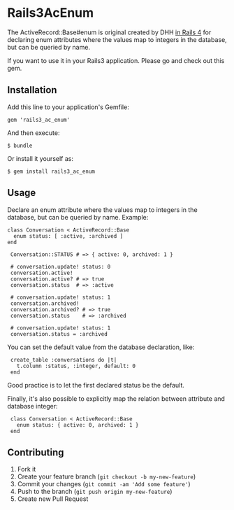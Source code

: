 # Rails3AcEnum
The ActiveRecord::Base#enum is original created by DHH [in Rails
4](https://github.com/rails/rails/commit/db41eb8a6ea88b854bf5cd11070ea4245e1639c5#commitcomment-4496447) for declaring enum attributes where the values map to integers in the database, but can be queried by name.

If you want to use it in your Rails3 application. Please go and check out this gem.


## Installation

Add this line to your application's Gemfile:

    gem 'rails3_ac_enum'

And then execute:

    $ bundle

Or install it yourself as:

    $ gem install rails3_ac_enum

## Usage

 Declare an enum attribute where the values map to integers in the database, but can be queried by name. Example:

    class Conversation < ActiveRecord::Base
      enum status: [ :active, :archived ]
    end

     Conversation::STATUS # => { active: 0, archived: 1 }

     # conversation.update! status: 0
     conversation.active!
     conversation.active? # => true
     conversation.status  # => :active

     # conversation.update! status: 1
     conversation.archived!
     conversation.archived? # => true
     conversation.status    # => :archived

     # conversation.update! status: 1
     conversation.status = :archived

 You can set the default value from the database declaration, like:

     create_table :conversations do |t|
       t.column :status, :integer, default: 0
     end

 Good practice is to let the first declared status be the default.

 Finally, it's also possible to explicitly map the relation between attribute and database integer:

     class Conversation < ActiveRecord::Base
       enum status: { active: 0, archived: 1 }
     end


## Contributing

1. Fork it
2. Create your feature branch (`git checkout -b my-new-feature`)
3. Commit your changes (`git commit -am 'Add some feature'`)
4. Push to the branch (`git push origin my-new-feature`)
5. Create new Pull Request

